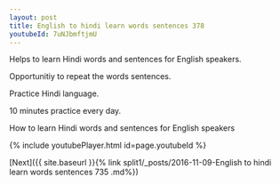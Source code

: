 ```yaml
---
layout: post
title: English to hindi learn words sentences 378 
youtubeId: 7uNJbmftjmU
---
```

 
 
Helps to learn Hindi words and sentences for English speakers.

Opportunitiy to repeat the words sentences. 

Practice Hindi language. 
 
10 minutes practice every day. 
 
How to learn Hindi words and sentences for English speakers 
 
{% include youtubePlayer.html id=page.youtubeId %}
 
 
[Next]({{ site.baseurl }}{% link  split1/_posts/2016-11-09-English to hindi learn words sentences 735 .md%})
 
